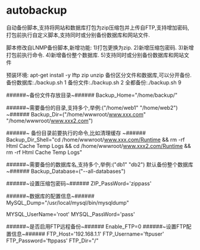 # autobackup
自动备份脚本,支持将网站和数据库打包为zip压缩包并上传自FTP,支持增加密码,打包前执行自定义脚本,支持同时或分别备份数据库和网站文件.

脚本修改自LNMP备份脚本,新增功能:
1)打包更换为zip. 
2)新增压缩包密码. 
3)新增打包前执行命令. 
4)新增备份整个数据库. 
5)支持同时或分别备份数据库和网站文件

预装环境: apt-get install -y lftp zip unzip
备份区分文件和数据库,可以分开备份.  备份数据库:./backup.sh 1  备份文件:./backup.sh 2 全都备份:./backup.sh 9 

######~备份文件存放目录~######
Backup_Home="/home/backup/"

######~需要备份的目录,支持多个,举例:("/home/web1" "/home/web2") ~######
Backup_Dir=("/home/wwwroot/www.xxx.com" "/home/wwwroot/www.xxx2.com")

######~ 备份目录前要执行的命令,比如清理缓存 ~######
Backup_Dir_Shell="cd /home/wwwroot/www.xxx.com/Runtime && rm -rf Html Cache Temp Logs && cd /home/wwwroot/www.xxx2.com/Runtime && rm -rf Html Cache Temp Logs"

######~需要备份的数据库名,支持多个,举例:("db1" "db2") 默认备份整个数据库~######
Backup_Database=("--all-databases")

######~设置压缩包密码~######
ZIP_PassWord='zippass'

######~数据库的配置信息~######
MySQL_Dump="/usr/local/mysql/bin/mysqldump"

MYSQL_UserName='root'
MYSQL_PassWord='pass'

######~是否启用FTP远程备份~######
Enable_FTP=0
######~设置FTP配置信息~######
FTP_Host='192.168.1.1'
FTP_Username='ftpuser'
FTP_Password='ftppass'
FTP_Dir="/"
